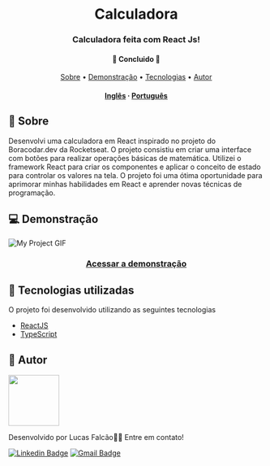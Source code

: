 <h1 align="center">
    Calculadora
</h1>

<h3 align="center">Calculadora feita com React Js!</h3>

<h4 align="center"> 
	🚧  Concluido  🚧
</h4>

<p align="center">
 <a href="#-sobre">Sobre</a> •
 <a href="#-demonstração">Demonstração</a> •
 <a href="#-tecnologias-utilizadas">Tecnologias</a> • 
 <a href="#-autor">Autor</a>
</p>

<h4 align="center">
    <a href="README.md">Inglês</a>
    ·
    <a href="README-pt.md">Português</a>
</h4>

## 🔖 Sobre 

Desenvolvi uma calculadora em React inspirado no projeto do Boracodar.dev da Rocketseat. O projeto consistiu em criar uma interface com botões para realizar operações básicas de matemática. Utilizei o framework React para criar os componentes e aplicar o conceito de estado para controlar os valores na tela. O projeto foi uma ótima oportunidade para aprimorar minhas habilidades em React e aprender novas técnicas de programação.


## 💻 Demonstração

<img src="https://user-images.githubusercontent.com/61370784/222925897-78716165-2803-4262-b1cd-379c64d7ed85.gif" alt="My Project GIF">

<h3 align="center">
    <a href="https://calculadora-react-flame.vercel.app/">Acessar a demonstração</a>
<h3 >

## 🚀 Tecnologias utilizadas 

O projeto foi desenvolvido utilizando as seguintes tecnologias

- [ReactJS](https://reactjs.org/)
- [TypeScript](https://www.typescriptlang.org/)

## 🦸 Autor 

<a href="https://www.linkedin.com/in/lfalcaolopes/">
 <img src="https://user-images.githubusercontent.com/61370784/222877359-3b5bb1e2-2db1-4def-9a6b-d94ca5dece1e.png" width="100px;" alt=""/>
</a><br>

Desenvolvido por Lucas Falcão👋🏽 Entre em contato!

[![Linkedin Badge](https://img.shields.io/badge/-Lucas_Falcão-blue?style=flat-square&logo=Linkedin&logoColor=white&link=https://www.linkedin.com/in/lfalcaolopes/)](https://www.linkedin.com/in/lfalcaolopes/) 
[![Gmail Badge](https://img.shields.io/badge/-lfalcaolopes@gmail.com-c14438?style=flat-square&logo=Gmail&logoColor=white&link=mailto:lfalcaolopes@gmail.com)](mailto:lfalcaolopes@gmail.com)
